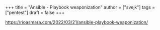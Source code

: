 +++
title = "Ansible - Playbook weaponization"
author = ["svejk"]
tags = ["pentest"]
draft = false
+++

<https://rioasmara.com/2022/03/21/ansible-playbook-weaponization/>
